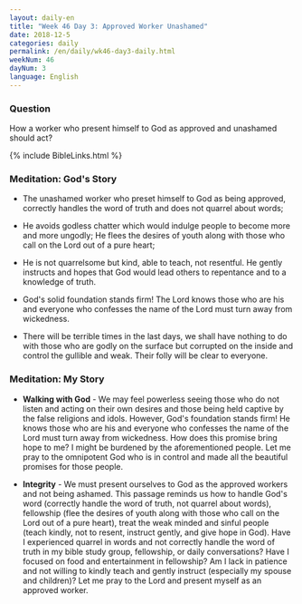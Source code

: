 ```yaml
---
layout: daily-en
title: "Week 46 Day 3: Approved Worker Unashamed"
date: 2018-12-5 
categories: daily
permalink: /en/daily/wk46-day3-daily.html
weekNum: 46
dayNum: 3
language: English
---
```


### Question     
How a worker who present himself to God as approved and unashamed should act?

{% include BibleLinks.html %} 

### Meditation: God's Story   
+ The unashamed worker who preset himself to God as being approved, correctly handles the word of truth and does not quarrel about words; 

+ He avoids godless chatter which would indulge people to become more and more ungodly; He flees the desires of youth along with those who call on the Lord out of a pure heart; 

+ He is not quarrelsome but kind, able to teach, not resentful. He gently instructs and hopes that God would lead others to repentance and to a knowledge of truth. 

+ God's solid foundation stands firm! The Lord knows those who are his and everyone who confesses the name of the Lord must turn away from wickedness. 

+ There will be terrible times in the last days, we shall have nothing to do with those who are godly on the surface but corrupted on the inside and control the gullible and weak. Their folly will be clear to everyone. 

### Meditation: My Story   
+ **Walking with God** - We may feel powerless seeing those who do not listen and acting on their own desires and those being held captive by the false religions and idols. However, God's foundation stands firm! He knows those who are his and everyone who confesses the name of the Lord must turn away from wickedness. How does this promise bring hope to me? I might be burdened by the aforementioned people. Let me pray to the omnipotent God who is in control and made all the beautiful promises for those people. 

+ **Integrity** - We must present ourselves to God as the approved workers and not being ashamed. This passage reminds us how to handle God's word (correctly handle the word of truth, not quarrel about words), fellowship (flee the desires of youth along with those who call on the Lord out of a pure heart), treat the weak minded and sinful people (teach kindly, not to resent, instruct gently, and give hope in God). Have I experienced quarrel in words and not correctly handle the word of truth in my bible study group, fellowship, or daily conversations? Have I focused on food and entertainment in fellowship? Am I lack in patience and not willing to kindly teach and gently instruct (especially my spouse and children)? Let me pray to the Lord and present myself as an approved worker. 

